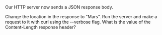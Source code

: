 Our HTTP server now sends a JSON response body.

Change the location in the response to "Mars". Run the server and make a request to it with curl using the --verbose flag. What is the value of the Content-Length response header?

